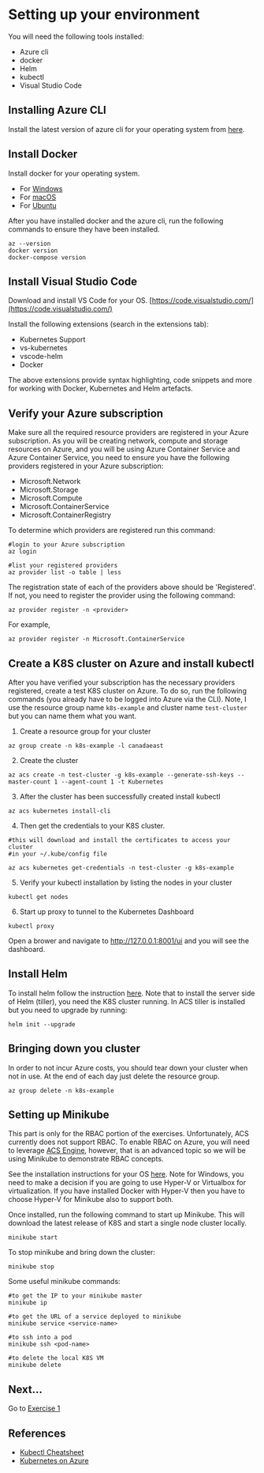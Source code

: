 # Setting up your environment #

You will need the following tools installed:
* Azure cli
* docker
* Helm
* kubectl
* Visual Studio Code

## Installing Azure CLI ##

Install the latest version of azure cli for your operating system from [here](https://docs.microsoft.com/en-us/cli/azure/install-azure-cli?view=azure-cli-latest). 

## Install Docker ##

Install docker for your operating system.  
* For [Windows](https://docs.docker.com/docker-for-windows/install/)
* For [macOS](https://docs.docker.com/docker-for-mac/install/)
* For [Ubuntu](https://docs.docker.com/engine/installation/linux/docker-ce/ubuntu/#docker-ee-customers)

After you have installed docker and the azure cli, run the following commands to ensure they have been installed.

```
az --version
docker version
docker-compose version
```

## Install Visual Studio Code ##

Download and install VS Code for your OS.  [https://code.visualstudio.com/](https://code.visualstudio.com/)

Install the following extensions (search in the extensions tab):
* Kubernetes Support 
* vs-kubernetes
* vscode-helm
* Docker

The above extensions provide syntax highlighting, code snippets and more for working with Docker, Kubernetes and Helm artefacts.

## Verify your Azure subscription ##
Make sure all the required resource providers are registered in your Azure subscription.  As you will be creating network, compute and storage resources on Azure, and you will be using Azure Container Service and Azure Container Service, you need to ensure you have the following providers registered in your Azure subscription:
- Microsoft.Network
- Microsoft.Storage
- Microsoft.Compute
- Microsoft.ContainerService 
- Microsoft.ContainerRegistry

To determine which providers are registered run this command:

```
#login to your Azure subscription
az login

#list your registered providers
az provider list -o table | less
```

The registration state of each of the providers above should be 'Registered'.  If not, you need to register the provider using the following command:

```
az provider register -n <provider>
```

For example, 

```
az provider register -n Microsoft.ContainerService
```

## Create a K8S cluster on Azure and install kubectl ##

After you have verified your subscription has the necessary providers registered, create a test K8S cluster on Azure. To do so, run the following commands (you already have to be logged into Azure via the CLI). Note, I use the resource group name ``k8s-example`` and cluster name ``test-cluster`` but you can name them what you want.

1. Create a resource group for your cluster

```
az group create -n k8s-example -l canadaeast
```

2. Create the cluster
```
az acs create -n test-cluster -g k8s-example --generate-ssh-keys --master-count 1 --agent-count 1 -t Kubernetes
```

3. After the cluster has been successfully created install kubectl 
```
az acs kubernetes install-cli
```
4. Then get the credentials to your K8S cluster. 
``` 
#this will download and install the certificates to access your cluster 
#in your ~/.kube/config file

az acs kubernetes get-credentials -n test-cluster -g k8s-example
```

5. Verify your kubectl installation by listing the nodes in your cluster
```
kubectl get nodes
```

6. Start up proxy to tunnel to the Kubernetes Dashboard
```
kubectl proxy
```

Open a brower and navigate to http://127.0.0.1:8001/ui and you will see the dashboard.

## Install Helm ##

To install helm follow the instruction [here](https://github.com/kubernetes/helm/blob/master/docs/install.md).  Note that to install the server side of Helm (tiller), you need the K8S cluster running.  In ACS tiller is installed but you need to upgrade by running:

```
helm init --upgrade 
```

## Bringing down you cluster ##

In order to not incur Azure costs, you should tear down your cluster when not in use.  At the end of each day just delete the resource group. 

```
az group delete -n k8s-example
```
## Setting up Minikube ##

This part is only for the RBAC portion of the exercises.  Unfortunately, ACS currently does not support RBAC.  To enable RBAC on Azure, you will need to leverage [ACS Engine](https://github.com/Azure/acs-engine), however, that is an advanced topic so we will be using Minikube to demonstrate RBAC concepts.

See the installation instructions for your OS [here](https://github.com/kubernetes/minikube).  Note for Windows, you need to make a decision if you are going to use Hyper-V or Virtualbox for virtualization.  If you have installed Docker with Hyper-V then you have to choose Hyper-V for Minikube also to support both.

Once installed, run the following command to start up Minikube.  This will download the latest release of K8S and start a single node cluster locally.

```
minikube start
```

To stop minikube and bring down the cluster:

```
minikube stop
```

Some useful minikube commands:

```
#to get the IP to your minikube master
minikube ip

#to get the URL of a service deployed to minikube
minikube service <service-name>

#to ssh into a pod
minikube ssh <pod-name>

#to delete the local K8S VM
minikube delete
```

## Next... ##

Go to [Exercise 1](./exercise1.md)

## References ##

- [Kubectl Cheatsheet](https://kubernetes.io/docs/reference/kubectl/cheatsheet/)
- [Kubernetes on Azure](https://docs.microsoft.com/en-us/azure/container-service/kubernetes/container-service-intro-kubernetes)




